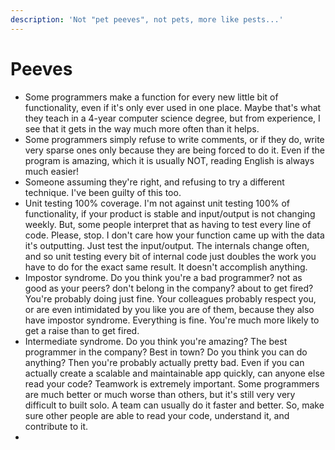 ```yaml
---
description: 'Not "pet peeves", not pets, more like pests...'
---
```


# Peeves

* Some programmers make a function for every new little bit of functionality, even if it's only ever used in one place. Maybe that's what they teach in a 4-year computer science degree, but from experience, I see that it gets in the way much more often than it helps. 
* Some programmers simply refuse to write comments, or if they do, write very sparse ones only because they are being forced to do it. Even if the program is amazing, which it is usually NOT, reading English is always much easier! 
* Someone assuming they're right, and refusing to try a different technique. I've been guilty of this too. 
* Unit testing 100% coverage. I'm not against unit testing 100% of functionality, if your product is stable and input/output is not changing weekly. But, some people interpret that as having to test every line of code. Please, stop. I don't care how your function came up with the data it's outputting. Just test the input/output. The internals change often, and so unit testing every bit of internal code just doubles the work you have to do for the exact same result. It doesn't accomplish anything. 
* Impostor syndrome. Do you think you're a bad programmer? not as good as your peers? don't belong in the company? about to get fired? You're probably doing just fine. Your colleagues probably respect you, or are even intimidated by you like you are of them, because they also have impostor syndrome. Everything is fine. You're much more likely to get a raise than to get fired. 
* Intermediate syndrome. Do you think you're amazing? The best programmer in the company? Best in town? Do you think you can do anything? Then you're probably actually pretty bad. Even if you can actually create a scalable and maintainable app quickly, can anyone else read your code? Teamwork is extremely important. Some programmers are much better or much worse than others, but it's still very very difficult to built solo. A team can usually do it faster and better. So, make sure other people are able to read your code, understand it, and contribute to it. 
* 


